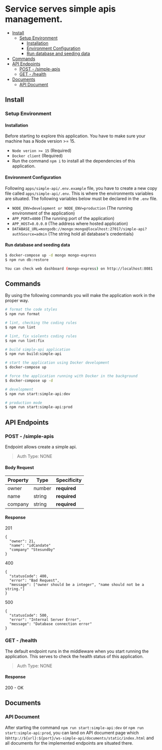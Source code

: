 # Service serves simple apis management.

- [Install](#install)
  - [Setup Environment](#setup-environment)
    - [Installation](#installation)
    - [Environment Configuration](#environment-configuration)
    - [Run database and seeding data](#run-database-and-seeding-data)
- [Commands](#commands)
- [API Endpoints](#api-endpoints)
  - [POST - /simple-apis](#post---simple-apis)
  - [GET - /health](#get---health)
- [Documents](#documents)
  - [API Document](#api-document)

## Install

### Setup Environment

#### Installation

Before starting to explore this application. You have to make sure your machine has a Node version >= 15.

- `Node verion >= 15` (Required)
- `Docker client` (Required)
- Run the command `npm i` to install all the dependencies of this application.

#### Environment Configuration

Following `apps/simple-api/.env.example` file, you have to create a new copy file called `apps/simple-api/.env`. This is where the environments variables are situated. The following variables below must be declared in the `.env` file.

- `NODE_ENV=development or NODE_ENV=production` (The running environment of the application)
- `APP_PORT=4000` (The running port of the application)
- `APP_HOST=0.0.0.0` (The address where hosted application)
- `DATABASE_URL=mongodb://mongo:mongo@localhost:27017/simple-api?authSource=admin` (The string hold all database's credentials)

#### Run database and seeding data

```bash
$ docker-compose up -d mongo mongo-express
$ npm run db:restore

You can check web dashboard (mongo-express) on http://localhost:8081
```

## Commands

By using the following commands you will make the application work in the proper way.

```bash
# format the code styles
$ npm run format

# lint, checking the coding rules
$ npm run lint

# lint, fix violents coding rules
$ npm run lint:fix

# build simple-api application
$ npm run build:simple-api

# start the application using Docker development
$ docker-compose up

# force the application running with Docker in the background
$ docker-compose up -d

# development
$ npm run start:simple-api:dev

# production mode
$ npm run start:simple-api:prod
```

## API Endpoints

### POST - /simple-apis

Endpoint allows create a simple api.

> Auth Type: NONE

#### Body Request<!-- omit in toc -->

| Property | Type   | Specificity  |
|----------|--------|--------------|
| owner    | number | **required** |
| name     | string | **required** |
| company  | string | **required** |

#### Response<!-- omit in toc -->

201

```jsonc
{
  "owner": 21,
  "name": "idCandate"
  "company" "Stesundby"
}
```

400

```jsonc
{
  "statusCode": 400,
  "error": "Bad Request",
  "message": ["owner should be a integer", "name should not be a string."]
}
```

500

```jsonc
{
  "statusCode": 500,
  "error": "Internal Server Error",
  "message": "Database connection error"
}
```

### GET - /health

The default endpoint runs in the middleware when you start running the application. This serves to check the health status of this application.

> Auth Type: NONE

#### Response<!-- omit in toc -->

200 - OK

## Documents

### API Document

After starting the command `npm run start:simple-api:dev` or `npm run start:simple-api:prod`, you can land on API document page which is`http://${url}:${port}/ws-simple-api/documents/static/index.html` and all documents for the implemented endpoints are situated there.
